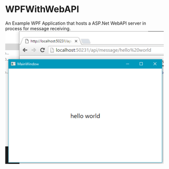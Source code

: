 # WPFWithWebAPI
An Example WPF Application that hosts a ASP.Net WebAPI server in process for message receiving.
![alt text](https://github.com/Nazgul07/WPFWithWebAPI/blob/master/resources/ss.png "ScreenShot")

